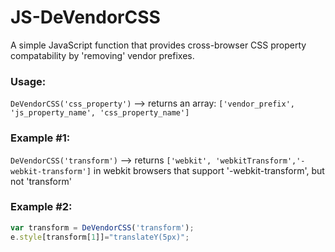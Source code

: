JS-DeVendorCSS
==============

A simple JavaScript function that provides cross-browser CSS property compatability by 'removing' vendor prefixes.

### Usage:
`DeVendorCSS('css_property')` --> returns an array: `['vendor_prefix', 'js_property_name', 'css_property_name']`

### Example #1:
`DeVendorCSS('transform')` --> returns `['webkit', 'webkitTransform','-webkit-transform']` in webkit browsers that support '-webkit-transform', but not 'transform'

### Example #2:
~~~js
var transform = DeVendorCSS('transform');
e.style[transform[1]]="translateY(5px)";
~~~
